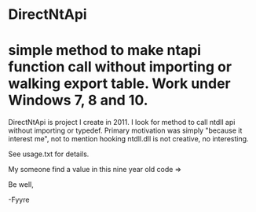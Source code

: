 # DirectNtApi
# simple method to make ntapi function call without importing or walking export table. Work under Windows 7, 8 and 10.

DirectNtApi is project I create in 2011. I look for method to call ntdll api without importing or typedef. Primary motivation was simply "because it interest me", not to mention hooking ntdll.dll is not creative, no interesting.

See usage.txt for details.

My someone find a value in this nine year old code =>

Be well,

-Fyyre
